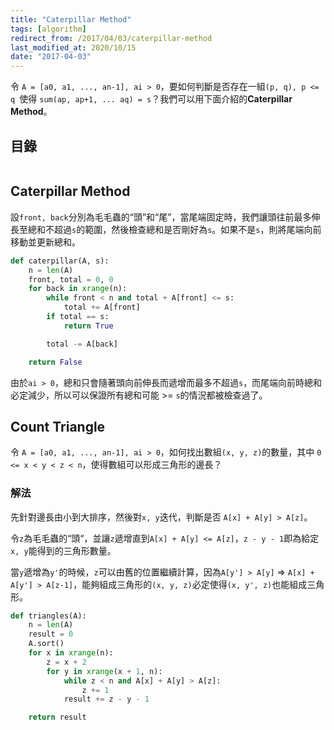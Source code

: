 ```yaml
---
title: "Caterpillar Method"
tags: [algorithm]
redirect_from: /2017/04/03/caterpillar-method
last_modified_at: 2020/10/15
date: "2017-04-03"
---
```


令 `A = [a0, a1, ..., an-1], ai > 0`，要如何判斷是否存在一組`(p, q), p <= q `使得 `sum(ap, ap+1, ... aq) = s`？我們可以用下面介紹的**Caterpillar Method**。

## 目錄

```toc
```

## Caterpillar Method

設`front, back`分別為毛毛蟲的“頭”和“尾”，當尾端固定時，我們讓頭往前最多伸長至總和不超過`s`的範圍，然後檢查總和是否剛好為`s`。如果不是`s`，則將尾端向前移動並更新總和。

~~~Python
def caterpillar(A, s):
    n = len(A)
    front, total = 0, 0
    for back in xrange(n):
        while front < n and total + A[front] <= s:
            total += A[front]
        if total == s:
            return True

        total -= A[back]

    return False
~~~

由於`ai > 0`，總和只會隨著頭向前伸長而遞增而最多不超過`s`，而尾端向前時總和必定減少，所以可以保證所有總和可能 >= `s`的情況都被檢查過了。

## Count Triangle

令 `A = [a0, a1, ..., an-1], ai > 0`，如何找出數組`(x, y, z)`的數量，其中 `0 <= x < y < z < n`，使得數組可以形成三角形的邊長？

### 解法

先針對邊長由小到大排序，然後對`x, y`迭代，判斷是否 `A[x] + A[y] > A[z]`。

令`z`為毛毛蟲的“頭“，並讓`z`遞增直到`A[x] + A[y] <= A[z]`，`z - y - 1`即為給定`x, y`能得到的三角形數量。

當`y`遞增為`y'`的時候，`z`可以由舊的位置繼續計算，因為`A[y'] > A[y]` => `A[x] + A[y'] > A[z-1]`，能夠組成三角形的`(x, y, z)`必定使得`(x, y', z)`也能組成三角形。

~~~Python
def triangles(A):
    n = len(A)
    result = 0
    A.sort()
    for x in xrange(n):
        z = x + 2
        for y in xrange(x + 1, n):
            while z < n and A[x] + A[y] > A[z]:
                z += 1
            result += z - y - 1

    return result
~~~
